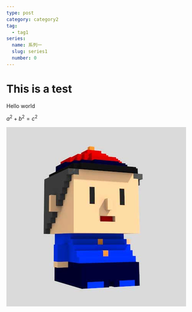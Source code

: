 ```yaml
---
type: post
category: category2
tag:
  - tag1
series:
  name: 系列一
  slug: series1
  number: 0
---
```


# This is a test

Hello world

$a^2+b^2=c^2$

![test image](./profile.jpg)
